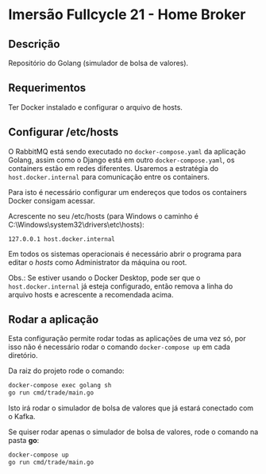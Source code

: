 # Imersão Fullcycle 21 - Home Broker

## Descrição

Repositório do Golang (simulador de bolsa de valores).

## Requerimentos

Ter Docker instalado e configurar o arquivo de hosts.

## Configurar /etc/hosts

O RabbitMQ está sendo executado no `docker-compose.yaml` da aplicação Golang, assim como o Django está em outro `docker-compose.yaml`, os containers estão em redes diferentes.
Usaremos a estratégia do `host.docker.internal` para comunicação entre os containers.

Para isto é necessário configurar um endereços que todos os containers Docker consigam acessar.

Acrescente no seu /etc/hosts (para Windows o caminho é C:\Windows\system32\drivers\etc\hosts):

```
127.0.0.1 host.docker.internal
```

Em todos os sistemas operacionais é necessário abrir o programa para editar o *hosts* como Administrator da máquina ou root.

Obs.: Se estiver usando o Docker Desktop, pode ser que o `host.docker.internal` já esteja configurado, então remova a linha do arquivo hosts e acrescente a recomendada acima.


## Rodar a aplicação

Esta configuração permite rodar todas as aplicações de uma vez só, por isso não é necessário rodar o comando `docker-compose up` em cada diretório.

Da raiz do projeto rode o comando:

```bash
docker-compose exec golang sh
go run cmd/trade/main.go
```

Isto irá rodar o simulador de bolsa de valores que já estará conectado com o Kafka.

Se quiser rodar apenas o simulador de bolsa de valores, rode o comando na pasta **go**:

```bash
docker-compose up
go run cmd/trade/main.go
```

